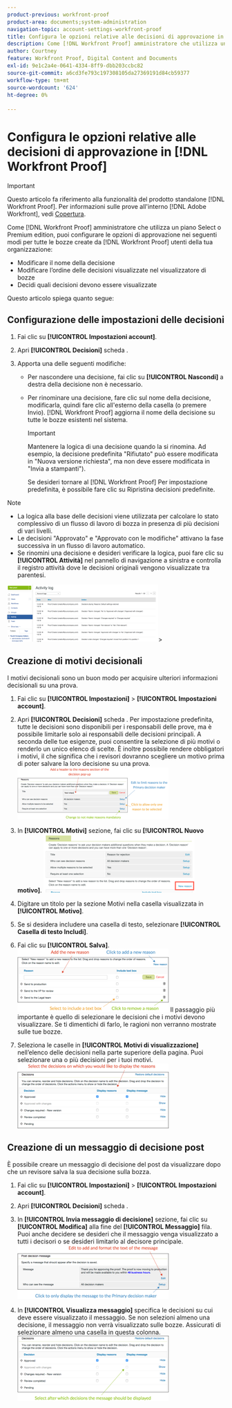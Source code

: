 ```yaml
---
product-previous: workfront-proof
product-area: documents;system-administration
navigation-topic: account-settings-workfront-proof
title: Configura le opzioni relative alle decisioni di approvazione in [!DNL Workfront Proof]
description: Come [!DNL Workfront Proof] amministratore che utilizza un piano Select o Premium edition, puoi configurare le opzioni di approvazione nei seguenti modi per tutte le bozze create da [!DNL Workfront Proof] utenti della tua organizzazione - MODIFICA ME.
author: Courtney
feature: Workfront Proof, Digital Content and Documents
exl-id: 9e1c2a4e-0641-4334-8ff9-dbb203ccbc82
source-git-commit: a6cd3fe793c197308105da27369191d84cb59377
workflow-type: tm+mt
source-wordcount: '624'
ht-degree: 0%

---
```


# Configura le opzioni relative alle decisioni di approvazione in [!DNL Workfront Proof]

>[!IMPORTANT]
>
>Questo articolo fa riferimento alla funzionalità del prodotto standalone [!DNL Workfront Proof]. Per informazioni sulle prove all&#39;interno [!DNL Adobe Workfront], vedi [Copertura](../../../review-and-approve-work/proofing/proofing.md).

Come [!DNL Workfront Proof] amministratore che utilizza un piano Select o Premium edition, puoi configurare le opzioni di approvazione nei seguenti modi per tutte le bozze create da [!DNL Workfront Proof] utenti della tua organizzazione:

* Modificare il nome della decisione
* Modificare l’ordine delle decisioni visualizzate nel visualizzatore di bozze
* Decidi quali decisioni devono essere visualizzate

Questo articolo spiega quanto segue:

## Configurazione delle impostazioni delle decisioni

1. Fai clic su **[!UICONTROL Impostazioni account]**.
1. Apri **[!UICONTROL Decisioni]** scheda .
1. Apporta una delle seguenti modifiche:

   * Per nascondere una decisione, fai clic su **[!UICONTROL Nascondi]** a destra della decisione non è necessario.
   * Per rinominare una decisione, fare clic sul nome della decisione, modificarla, quindi fare clic all&#39;esterno della casella (o premere Invio). [!DNL Workfront Proof] aggiorna il nome della decisione su tutte le bozze esistenti nel sistema.

      >[!IMPORTANT]
      >
      >Mantenere la logica di una decisione quando la si rinomina. Ad esempio, la decisione predefinita &quot;Rifiutato&quot; può essere modificata in &quot;Nuova versione richiesta&quot;, ma non deve essere modificata in &quot;Invia a stampanti&quot;).

      Se desideri tornare al [!DNL Workfront Proof] Per impostazione predefinita, è possibile fare clic su Ripristina decisioni predefinite.

>[!NOTE]
>
>* La logica alla base delle decisioni viene utilizzata per calcolare lo stato complessivo di un flusso di lavoro di bozza in presenza di più decisioni di vari livelli.
>* Le decisioni &quot;Approvato&quot; e &quot;Approvato con le modifiche&quot; attivano la fase successiva in un flusso di lavoro automatico.
>* Se rinomini una decisione e desideri verificare la logica, puoi fare clic su **[!UICONTROL Attività]** nel pannello di navigazione a sinistra e controlla il registro attività dove le decisioni originali vengono visualizzate tra parentesi.
>
>  ![2016-12-20_1921.png](assets/2016-12-20-1921-350x132.png)>

## Creazione di motivi decisionali

I motivi decisionali sono un buon modo per acquisire ulteriori informazioni decisionali su una prova.

1. Fai clic su **[!UICONTROL Impostazioni]** > **[!UICONTROL Impostazioni account]**.

1. Apri **[!UICONTROL Decisioni]** scheda .
Per impostazione predefinita, tutte le decisioni sono disponibili per i responsabili delle prove, ma è possibile limitarle solo ai responsabili delle decisioni principali.
A seconda delle tue esigenze, puoi consentire la selezione di più motivi o renderlo un unico elenco di scelte. È inoltre possibile rendere obbligatori i motivi, il che significa che i revisori dovranno scegliere un motivo prima di poter salvare la loro decisione su una prova.
   ![Motivi_setup.png](assets/reasons-setup-350x121.png)

1. In **[!UICONTROL Motivi]** sezione, fai clic su **[!UICONTROL Nuovo motivo]**.
   ![New_reason.png](assets/new-reason-350x135.png)

1. Digitare un titolo per la sezione Motivi nella casella visualizzata in **[!UICONTROL Motivo]**.
1. Se si desidera includere una casella di testo, selezionare **[!UICONTROL Casella di testo Includi]**.
1. Fai clic su **[!UICONTROL Salva]**.
   ![reasons_setup_2.png](assets/reasons-setup-2-350x146.png)
Il passaggio più importante è quello di selezionare le decisioni che i motivi devono visualizzare. Se ti dimentichi di farlo, le ragioni non verranno mostrate sulle tue bozze.

1. Seleziona le caselle in **[!UICONTROL Motivi di visualizzazione]** nell’elenco delle decisioni nella parte superiore della pagina. Puoi selezionare una o più decisioni per i tuoi motivi.
   ![reasons_-_decision_selection.png](assets/reasons---decision-selection-350x150.png)

## Creazione di un messaggio di decisione post

È possibile creare un messaggio di decisione del post da visualizzare dopo che un revisore salva la sua decisione sulla bozza.

1. Fai clic su **[!UICONTROL Impostazioni]** > **[!UICONTROL Impostazioni account]**.

1. Apri **[!UICONTROL Decisioni]** scheda .
1. In **[!UICONTROL Invia messaggio di decisione]** sezione, fai clic su **[!UICONTROL Modifica]** alla fine del **[!UICONTROL Messaggio]** fila.
Puoi anche decidere se desideri che il messaggio venga visualizzato a tutti i decisori o se desideri limitarlo al decisore principale.
   ![post_decision_message_set_up.png](assets/post-decision-message-set-up-350x125.png)

1. In **[!UICONTROL Visualizza messaggio]** specifica le decisioni su cui deve essere visualizzato il messaggio.
Se non selezioni almeno una decisione, il messaggio non verrà visualizzato sulle bozze. Assicurati di selezionare almeno una casella in questa colonna.
   ![post_decision_message_set_up_2.png](assets/post-decision-message-set-up-2-350x151.png)
